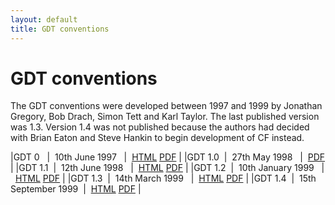 ```yaml
---
layout: default
title: GDT conventions
---
```


# GDT conventions

The GDT conventions were developed between 1997 and 1999 by Jonathan Gregory, Bob Drach, Simon Tett and Karl Taylor.
The last published version was 1.3.
Version 1.4 was not published because the authors had decided with Brian Eaton and Steve Hankin to begin development of CF instead.

|GDT 0  &nbsp;&nbsp;|&nbsp;&nbsp;10th June 1997     &nbsp;&nbsp;|&nbsp;&nbsp;[HTML](0.html) [PDF](0.pdf)     |
|GDT 1.0&nbsp;&nbsp;|&nbsp;&nbsp;27th May 1998      &nbsp;&nbsp;|&nbsp;&nbsp;[PDF](1.0.pdf)                  |
|GDT 1.1&nbsp;&nbsp;|&nbsp;&nbsp;12th June 1998     &nbsp;&nbsp;|&nbsp;&nbsp;[HTML](1.1.html) [PDF](1.1.pdf) |
|GDT 1.2&nbsp;&nbsp;|&nbsp;&nbsp;10th January 1999  &nbsp;&nbsp;|&nbsp;&nbsp;[HTML](1.2.html) [PDF](1.2.pdf) |
|GDT 1.3&nbsp;&nbsp;|&nbsp;&nbsp;14th March 1999    &nbsp;&nbsp;|&nbsp;&nbsp;[HTML](1.3.html) [PDF](1.3.pdf) |
|GDT 1.4&nbsp;&nbsp;|&nbsp;&nbsp;15th September 1999&nbsp;&nbsp;|&nbsp;&nbsp;[HTML](1.4.html) [PDF](1.4.pdf) |
